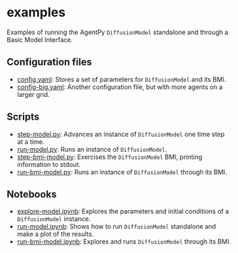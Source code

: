 # examples

Examples of running the AgentPy `DiffusionModel`
standalone and through a Basic Model Interface.

## Configuration files

* [config.yaml](./config.yaml): Stores a set of parameters for `DiffusionModel` and its BMI.
* [config-big.yaml](./config-big.yaml): Another configuration file, but with more agents on a larger grid.

## Scripts

* [step-model.py](./step-model.py): Advances an instance of `DiffusionModel` one time step at a time.
* [run-model.py](./run-model.py): Runs an instance of `DiffusionModel`.
* [step-bmi-model.py](./step-bmi-model.py): Exercises the `DiffusionModel` BMI, printing information to stdout.
* [run-bmi-model.py](./run-bmi-model.py): Runs an instance of `DiffusionModel` through its BMI.

## Notebooks

* [explore-model.ipynb](./explore-model.ipynb): Explores the parameters and initial conditions of a `DiffusionModel` instance.
* [run-model.ipynb](./run-model.ipynb): Shows how to run `DiffusionModel` standalone and make a plot of the results.
* [run-bmi-model.ipynb](./run-bmi-model.ipynb): Explores and runs `DiffusionModel` through its BMI.
